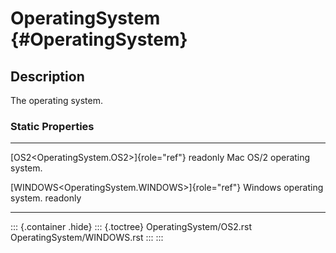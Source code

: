 OperatingSystem {#OperatingSystem}
===============

Description
-----------

The operating system.

### Static Properties

  -------------------------------------------------- -------------------------
  [OS2\<OperatingSystem.OS2\>]{role="ref"} readonly  Mac OS/2 operating
                                                     system.

  [WINDOWS\<OperatingSystem.WINDOWS\>]{role="ref"}   Windows operating system.
  readonly                                           
  -------------------------------------------------- -------------------------

::: {.container .hide}
::: {.toctree}
OperatingSystem/OS2.rst OperatingSystem/WINDOWS.rst
:::
:::
